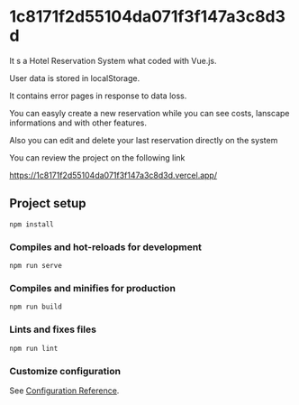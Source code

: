 # 1c8171f2d55104da071f3f147a3c8d3d

It s a Hotel Reservation System what coded with Vue.js.

User data is stored in localStorage.

It contains error pages in response to data loss.

You can easyly create a new reservation while you can see costs, lanscape informations and with other features.

Also you can edit and delete your last reservation directly on the system

You can review the project on the following link

https://1c8171f2d55104da071f3f147a3c8d3d.vercel.app/


## Project setup
```
npm install
```

### Compiles and hot-reloads for development
```
npm run serve
```

### Compiles and minifies for production
```
npm run build
```

### Lints and fixes files
```
npm run lint
```

### Customize configuration
See [Configuration Reference](https://cli.vuejs.org/config/).
